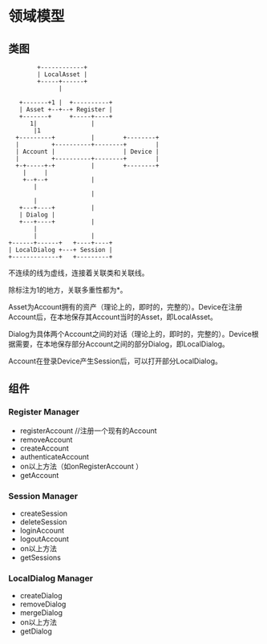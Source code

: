 # 领域模型
## 类图
```
        +------------+
        | LocalAsset |
        +-----+------+
              |

   +-------+1 |  +----------+
   | Asset +--+--+ Register |
   +-------+     +-----+----+
      1|               |
       |1
  +---------+          |        +--------+
  |         +----------+--------+        |
  | Account |                   | Device |
  |         +----------+--------+        |
  +-+-----+-+          |        +--------+
    |     |
    +--+--+            |
       |
                       |
       |
   +---+----+          |
   | Dialog |
   +---+----+          |
       |
       |               |
+------+------+   +----+----+
| LocalDialog +---+ Session |
+-------------+   +---------+
```
不连续的线为虚线，连接着关联类和关联线。

除标注为1的地方，关联多重性都为*。

Asset为Account拥有的资产（理论上的，即时的，完整的）。Device在注册Account后，在本地保存其Account当时的Asset，即LocalAsset。

Dialog为具体两个Account之间的对话（理论上的，即时的，完整的）。Device根据需要，在本地保存部分Account之间的部分Dialog，即LocalDialog。

Account在登录Device产生Session后，可以打开部分LocalDialog。

## 组件
### Register Manager
- registerAccount //注册一个现有的Account
- removeAccount
- createAccount
- authenticateAccount
- on以上方法（如onRegisterAccount ）
- getAccount

### Session Manager
- createSession
- deleteSession
- loginAccount
- logoutAccount
- on以上方法
- getSessions

### LocalDialog Manager
- createDialog
- removeDialog
- mergeDialog
- on以上方法
- getDialog
